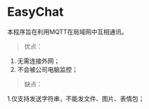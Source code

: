 # EasyChat

本程序旨在利用MQTT在局域网中互相通讯。

> 优点：

1. 无需连接外网；
2. 不会被公司电脑监控；

> 缺点：

1.仅支持发送字符串，不能发文件、图片、表情包；
